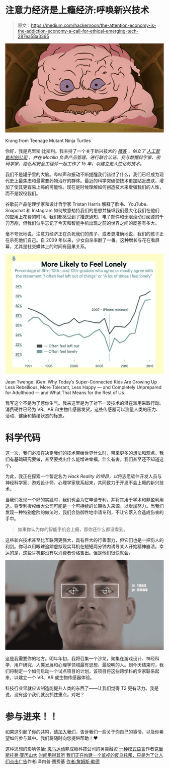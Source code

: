 # 注意力经济是上瘾经济:呼唤新兴技术

> 原文：<https://medium.com/hackernoon/the-attention-economy-is-the-addiction-economy-a-call-for-ethical-emerging-tech-287ea58a3395>

![](img/65eee0e28c5134bab260aed897ca8bcf.png)

Krang from Teenage Mutant Ninja Turtles

你好，我是克里斯·比斯利。我主持了一个关于新兴技术的 [*播客*](https://itunes.apple.com/us/podcast/embodied-reality/id1261112637?mt=2) *，创立了* [*人工智能初创公司*](https://www.theverge.com/2014/11/5/7163933/qcut-custom-jeans-400-sizes-using-algorithms-kickstarter) *，并在 Mozilla 负责产品管理，进行联合认证。我与数据科学家、密码学家、隐私和安全工程师一起工作了 15 年，以建立更人性化的技术。*

我们不是罐子里的大脑。哔哔声和振动不断提醒我们错过了什么，我们已经成为现代史上最焦虑和最需要药物治疗的群体。最近的科学突破使技术更加贴近皮肤，增加了使其更容易上瘾的可能性。现在是时候理解如何创造技术来增强我们的人性，而不是奴役我们。

谷歌前产品伦理学家和设计哲学家 Tristan Harris 解释了脸书、YouTube、Snapchat 和 Instagram 如何故意劫持我们的思想并操纵我们最大化我们在他们的应用上花费的时间。我们都感受到了推送通知、电子邮件和无限滚动订阅源的千刀万剐，但我们似乎忘记了今天和智能手机出现之前的世界之间的反差有多大。

毫不夸张地说，注意力经济正在杀死我们的孩子，或者更准确地说，我们的孩子正在杀死他们自己。自 2009 年以来，少女自杀率翻了一番。这种增长与花在看屏幕，尤其是社交媒体上的时间有因果关系。

![](img/6c4f2c42176cd1bf58f24721a38c8d4b.png)

Jean Twenge: iGen: Why Today’s Super-Connected Kids Are Growing Up Less Rebellious, More Tolerant, Less Happy — and Completely Unprepared for Adulthood — and What That Means for the Rest of Us

我写这个不是为了惹你生气。我来这里是为了对下一波技术的潜在滥用采取行动。消费硬件已经为 VR、AR 和生物传感器发货，这些传感器可以测量人类的压力、活动、健康和情绪状态的标志。

# 科学代码

这一次，我们必须在决定我们的技术带给世界什么时，带来更多的想法和观点。我们有基础研究要做，甚至要找出什么能增进幸福，什么有害。我们甚至还不知道这个。

为此，我正在探索一个暂定名为 *Hack Reality 的项目，以*将志愿软件开发人员与神经科学家、游戏设计师、心理学家联系起来，共同致力于开发不会上瘾的新兴技术。

当我们发现一个好的实践时，我们也会为它申请专利，并将其用于学术和非盈利用途。将专利授权给大公司可能是一个可持续的长期收入来源，以增加努力。当我们发现一种特别危险的做法时，我们会防御性地申请专利，不让它落入会造成伤害的手中。

> 如果你认为你的智能手机会上瘾，那你还什么都没看到。

这些新兴技术甚至比互联网更强大，具有巨大的行善潜力，但它们也是一把伤人的利剑。你可以用眼球追踪虚拟现实耳机在短短两分钟内诱导某人开始精神崩溃。幸运的是，这些耳机都没有以消费者价格售出。但是他们很快就会。

![](img/c126afdeba6253bf9a0e09a4f8398367.png)

这是我需要你的地方。明年年初，我将召集一个沙龙，聚集在游戏设计、神经科学、用户研究、人类发展和心理学领域最有思想、最聪明的人。到今天结束时，我们将制定一个如何启动一个试点项目的计划，该项目将这些跨学科的专家联系起来，以建立一个 VR、AR 或生物传感器体验。

科技行业早就应该制造能提升人类的东西了——让我们觉得 T2 更有活力。我是说，没有这个我们就没抓住重点，对吧？

# 参与进来！！

如果这引起了你的共鸣，请[加入我们](https://crystalbeasley.typeform.com/to/SIFTNC)，告诉我们一些关于你自己的事情，以及你希望如何参与其中。我们将随时向您提供帮助！❤

这种思想的影响包括:
[斑马运动](http://zebrasunite.com)非成瘾科技公司的另类融资
[一种模式语言](https://www.amazon.com/Pattern-Language-Buildings-Construction-Environmental/dp/0195019199)作者[克里斯托弗·亚历山大](https://www.youtube.com/watch?v=nBlLhYtnVJo&list=PLvgG2TSEbaIgbgcXggjjrFJCNieUif4LN&index=81)
[时间用得其所](http://www.timewellspent.io/)
[我们正在构建一个监视的反乌托邦，只是为了让人们点击广告](https://www.ted.com/talks/zeynep_tufekci_we_re_building_a_dystopia_just_to_make_people_click_on_ads)作者:泽内普·图费基
[作者:詹姆斯·勒德](/@jamesbridle/something-is-wrong-on-the-internet-c39c471271d2)